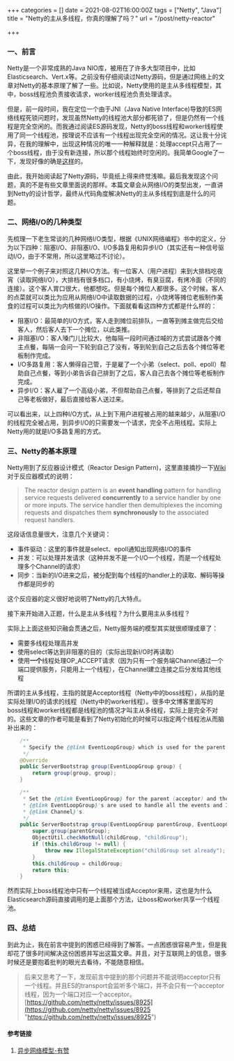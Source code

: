 +++
categories = []
date = 2021-08-02T16:00:00Z
tags = ["Netty", "Java"]
title = "Netty的主从多线程，你真的理解了吗？"
url = "/post/netty-reactor"

+++
### 一、前言

Netty是一个非常成熟的Java NIO库，被用在了许多大型项目中，比如Elasticsearch、Vert.x等。之前没有仔细阅读过Netty源码，但是通过网络上的文章对Netty的基本原理了解了一些。比如说，Netty使用的是主从多线程模型，其中，boss线程池负责接收请求，worker线程池负责处理请求。

但是，前一段时间，我在定位一个由于JNI（Java Native Interface)导致的ES网络线程死锁问题时，发现虽然Netty的线程池大部分都死锁了，但是仍然有一个线程是完全空闲的。而我通过阅读ES源码发现，Netty的boss线程和worker线程使用了同一个线程池，按理说不应该有一个线程出现完全空闲的情况。这让我十分诧异，在我的理解中，出现这种情况的唯一一种解释就是：处理accept只占用了一个boss线程，由于没有新连接，所以那个线程始终时空闲的。我简单Google了一下，发现好像的确是[这样](https://github.com/netty/netty/issues/8925)的。

由此，我开始阅读起了Netty源码，毕竟纸上得来终觉浅嘛。最后我发现这个问题，真的不是有些文章里面说的那样。本篇文章会从网络I/O的类型出发，一直讲到Netty的设计哲学，最终从代码角度解决Netty的主从多线程到底是什么的问题。

### 二、网络I/O的几种类型

先梳理一下老生常谈的几种网络I/O类型，根据《UNIX网络编程》书中的定义，分为以下四种：阻塞I/O、非阻塞I/O、I/O多路复用和异步I/O（其实还有一种信号驱动I/O，由于不常用，所以这里略过不讨论）。

这里举一个例子来对照这几种I/O方法。有一位客人（用户进程）来到大排档吃夜宵（读取网络I/O），大排档有很多档口，有小烧烤，有臭豆腐，有烤冷面（不同的连接）。这个客人胃口很大，他都想吃。但是每个摊位人都很多。这个时候，客人的点菜就可以类比为应用从网络I/O中读取数据的过程，小烧烤等摊位老板制作美食的过程可以类比为内核做的I/O操作。下面就看看这四种方式都是什么样的：

* 阻塞I/O：最简单的I/O方式，客人走到摊位前排队，一直等到摊主做完后交给客人，然后客人去下一个摊位，以此类推。
* 非阻塞I/O：客人嗓门儿比较大，他每隔一段时间通过喊的方式尝试跟各个摊主点餐，每隔一会问一下轮到自己了没有，等到轮到自己之后去各个摊位等老板制作完成。
* I/O多路复用：客人懒得自己管，于是雇了一个小弟（select、poll、epoll）帮助自己点餐，等到小弟告诉自己排到了之后，客人自己去各个摊位等老板制作完成。
* 异步I/O：客人雇了一个高级小弟，不但帮助自己点餐，等排到了之后还帮自己等老板做好，最后直接给客人送过来。

可以看出来，以上四种I/O方式，从上到下用户进程被占用的越来越少，从阻塞I/O的线程完全被占用，到异步I/O的只需要发一个请求，完全不占用线程。实际上Netty用的就是I/O多路复用的方式。

### 三、Netty的基本原理

Netty用到了反应器设计模式（Reactor Design Pattern)，这里直接摘抄一下[Wiki](https://en.wikipedia.org/wiki/Reactor_pattern)对于反应器模式的说明：

> The reactor design pattern is an **event handling** pattern for handling service requests delivered **concurrently** to a service handler by one or more inputs. The service handler then demultiplexes the incoming requests and dispatches them **synchronously** to the associated request handlers.

这段话信息量很大，注意几个关键词：

* 事件驱动：这里的事件就是select、epoll通知出现网络I/O的事件
* 并发：可以处理并发请求（这种并发不是一个I/O一个线程，而是一个线程处理多个Channel的请求）
* 同步：当新的I/O进来之后，被分配到每个线程的handler上的读取、解码等操作都是同步的

这个反应器的定义很好地说明了Netty的几大特点。

接下来开始进入正题，什么是主从多线程？为什么要用主从多线程？

实际上上面这些知识融会贯通之后，Netty服务端的模型其实就很顺理成章了：

* 需要多线程处理高并发
* 使用select等达到非阻塞的目的（实际出现新I/O时再读取）
* 使用**一个**线程处理OP_ACCEPT请求（因为只有一个服务端Channel通过一个端口提供服务，只能用上一个线程），在Channel建立连接之后分发给其他线程

所谓的主从多线程，主指的就是Acceptor线程（Netty中的boss线程），从指的是实际处理I/O的请求的线程（Netty中的worker线程）。很多中文博客里面写的boss线程和worker线程都是线程池的情况才叫主从多线程，实际上是完全不对的。这些文章的作者可能是看到了Netty初始化的时候可以指定两个线程池从而脑补出来的：

```Java
    /**
     * Specify the {@link EventLoopGroup} which is used for the parent (acceptor) and the child (client).
     */
    @Override
    public ServerBootstrap group(EventLoopGroup group) {
        return group(group, group);
    }

    /**
     * Set the {@link EventLoopGroup} for the parent (acceptor) and the child (client). These
     * {@link EventLoopGroup}'s are used to handle all the events and IO for {@link ServerChannel} and
     * {@link Channel}'s.
     */
    public ServerBootstrap group(EventLoopGroup parentGroup, EventLoopGroup childGroup) {
        super.group(parentGroup);
        ObjectUtil.checkNotNull(childGroup, "childGroup");
        if (this.childGroup != null) {
            throw new IllegalStateException("childGroup set already");
        }
        this.childGroup = childGroup;
        return this;
    }
```

然而实际上boss线程池中只有一个线程被当成Acceptor来用，这也是为什么Elasticsearch源码直接调用的是上面那个方法，让boss和worker共享一个线程池。

### 四、总结

到此为止，我在前言中提到的困惑已经得到了解答。一点困惑很容易产生，但是我却花了很多时间解决这份困惑并写出这篇文章。并且，对于互联网上的信息，很多时候还是要抱着批判的眼光去看待，不能随意相信。

> 后来又思考了一下，发现前言中提到的那个问题并不能说明acceptor只有一个线程。并且ES的transport会监听多个端口，并不会只有一个acceptor线程，因为一个端口对应一个acceptor。[https://github.com/netty/netty/issues/8925](https://github.com/netty/netty/issues/8925 "https://github.com/netty/netty/issues/8925")

#### 参考链接

1. [异步网络模型-有赞](https://tech.youzan.com/yi-bu-wang-luo-mo-xing/)